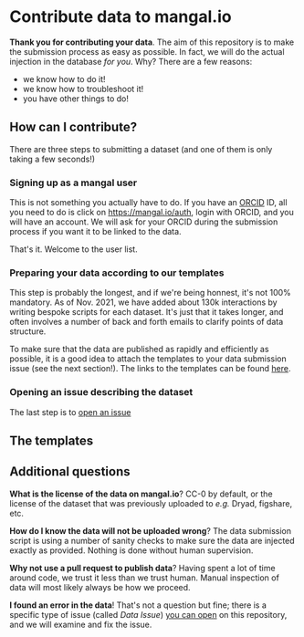 # Contribute data to mangal.io

**Thank you for contributing your data**. The aim of this repository is to make
the submission process as easy as possible. In fact, we will do the actual
injection in the database *for you*. Why? There are a few reasons:

- we know how to do it!
- we know how to troubleshoot it!
- you have other things to do!

## How can I contribute?

There are three steps to submitting a dataset (and one of them is only taking a
few seconds!)

### Signing up as a mangal user

This is not something you actually have to do. If you have an [ORCID] ID, all
you need to do is click on <https://mangal.io/auth>, login with ORCID, and you
will have an account. We will ask for your ORCID during the submission process
if you want it to be linked to the data.

That's it. Welcome to the user list.

### Preparing your data according to our templates

This step is probably the longest, and if we're being honnest, it's not 100%
mandatory. As of Nov. 2021, we have added about 130k interactions by writing
bespoke scripts for each dataset. It's just that it takes longer, and often
involves a number of back and forth emails to clarify points of data structure.

To make sure that the data are published as rapidly and efficiently as possible,
it is a good idea to attach the templates to your data submission issue (see the
next section!). The links to the templates can be found
[here][templates].

### Opening an issue describing the dataset

The last step is to [open an issue][issue]

## The templates
## Additional questions

**What is the license of the data on mangal.io**? CC-0 by default, or the
license of the dataset that was previously uploaded to *e.g.* Dryad, figshare,
etc.

**How do I know the data will not be uploaded wrong**? The data submission
script is using a number of sanity checks to make sure the data are injected
exactly as provided. Nothing is done without human supervision.

**Why not use a pull request to publish data**? Having spent a lot of time
around code, we trust it less than we trust human. Manual inspection of data
will most likely always be how we proceed.

**I found an error in the data**! That's not a question but fine; there is a
specific type of issue (called *Data Issue*) [you can open][issue] on this
repository, and we will examine and fix the issue.

<!-- Below are the links used in the document -->

[ORCID]: https://orcid.org/
[issue]: https://github.com/mangal-interactions/contribute/issues/new/choose
[templates]: https://github.com/mangal-interactions/contribute#the-templates